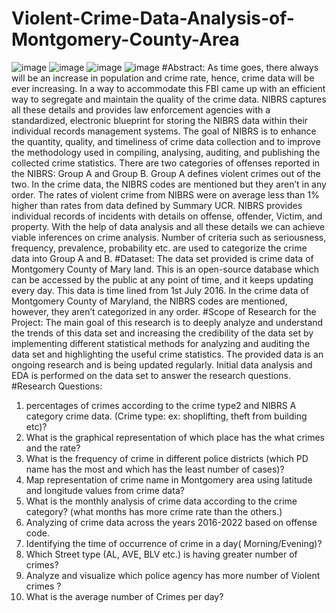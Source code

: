 # Violent-Crime-Data-Analysis-of-Montgomery-County-Area
![image](https://github.com/BhargaviKalaparty/Violent-Crime-Data-Analysis-of-Montgomery-County-Area/assets/149389777/79a2acfb-9e57-435c-aa54-166015fdb2e8)
![image](https://github.com/BhargaviKalaparty/Violent-Crime-Data-Analysis-of-Montgomery-County-Area/assets/149389777/436bdc42-9ba7-4145-bfac-9b366efac6a9)
![image](https://github.com/BhargaviKalaparty/Violent-Crime-Data-Analysis-of-Montgomery-County-Area/assets/149389777/8c6912b1-c07b-4809-a835-d6ab553bf48d)
![image](https://github.com/BhargaviKalaparty/Violent-Crime-Data-Analysis-of-Montgomery-County-Area/assets/149389777/54fdfdb3-9e32-4d17-8eed-ba13cf3b9c2a)
#Abstract:
As time goes, there always will be an increase in population and crime rate, hence, crime data will be ever increasing. In a way to accommodate this FBI came up with an efficient way to segregate and maintain the quality of the crime data. NIBRS captures all these details and provides law enforcement agencies with a standardized, electronic blueprint for storing the NIBRS data within their individual records management systems. The goal of NIBRS is to enhance the quantity, quality, and timeliness of crime data collection and to improve the methodology used in compiling, analysing, auditing, and publishing the collected crime statistics. There are two categories of offenses reported in the NIBRS: Group A and Group B. Group A defines violent crimes out of the two. In the crime data, the NIBRS codes are mentioned but they aren’t in any order. The rates of violent crime from NIBRS were on average less than 1% higher than rates from data defined by Summary UCR. NIBRS provides individual records of incidents with details on offense, offender, Victim, and property. With the help of data analysis and all these details we can achieve viable inferences on crime analysis. Number of criteria such as seriousness, frequency, prevalence, probability etc. are used to categorize the crime data into Group A and B.
#Dataset:
The data set provided is crime data of Montgomery County of Mary land. This is an open-source database which can be accessed by the public at any point of time, and it keeps updating every day. This data is time lined from 1st July 2016. In the crime data of Montgomery County of Maryland, the NIBRS codes are mentioned, however, they aren’t categorized in any order.
#Scope of Research for the Project:
The main goal of this research is to deeply analyze and understand the trends of this data set and increasing the credibility of the data set by implementing different statistical methods for analyzing and auditing the data set and highlighting the useful crime statistics. The provided data is an ongoing research and is being updated regularly. Initial data analysis and EDA is performed on the data set to answer the research questions.
#Research Questions:
1. percentages of crimes according to the crime type2 and NIBRS A category crime data. (Crime type: ex: shoplifting, theft from building etc)?
2. What is the graphical representation of which place has the what crimes and the rate?
3. What is the frequency of crime in different police districts (which PD name has the most and which has the least number of cases)?
4. Map representation of crime name in Montgomery area using latitude and longitude values from crime data?
5. What is the monthly analysis of crime data according to the crime category? (what months has more crime rate than the others.)
6. Analyzing of crime data across the years 2016-2022 based on offense code.
7. Identifying the time of occurrence of crime in a day( Morning/Evening)?
8. Which Street type (AL, AVE, BLV etc.) is having greater number of crimes?
9. Analyze and visualize which police agency has more number of Violent crimes ?
10. What is the average number of Crimes per day?
